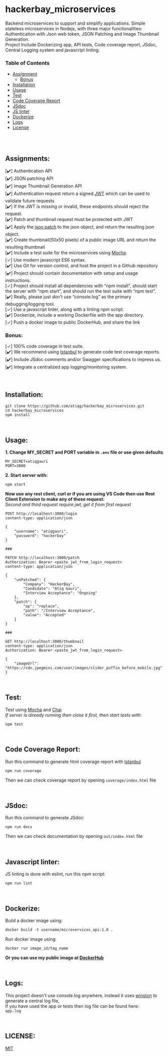 # hackerbay_microservices
Backend microservices to support and simplify applications. Simple stateless microservices in Nodejs, with three major functionalities: Authentication with Json web token, JSON Patching and Image Thumbnail Generation.      
Project Include Dockerizing app, API tests, Code coverage report, JSdoc, Central Logging system and javascript linting.
</br>

<!-- TABLE OF CONTENTS -->
### Table of Contents
* [Assignment](#assignments)
  * [Bonus](#bonus)
* [Installation](#installation)
* [Usage](#usage)
* [Test](#test)
* [Code Coverage Report](#coverage)
* [JSdoc](#jsdoc)
* [JS linter](#lint)
* [Dockerize](#docker)
* [Logs](#logs)
* [License](#license)
</br>
</br> 


## Assignments: <i id="assignments"></i>

[✔️] Authentication API       
[✔️] JSON patching API        
[✔️] Image Thumbnail Generation API           
[✔️] Authentication request return a signed  [JWT]( https://jwt.io/) which can be used to validate future requests      
[✔️] If the JWT is missing or invalid, these endpoints should reject the request.      
[✔️] Patch and thumbnail request must be protected with JWT           
[✔️] Apply the [json patch](http://jsonpatch.com/) to the json object, and return the resulting json object.     
[✔️] Create thumbnail(50x50 pixels) of a public image URL and return the resulting thumbnail       
[✔️] Include a test suite for the microservices using [Mocha](https://mochajs.org/).    
[✓] Use modern javascript ES6 syntax.       
[✔️] Use Git for version control, and host the project in a Github repository       
[✔️] Project should contain documentation with setup and usage instructions.        
[✓] Project should install all dependencies with “npm install”, should start the server with “npm start”, and should run the test suite with “npm test”.             
[✔️] Really, please just don’t use “console.log” as the primary debugging/logging tool.      
[✓] Use a javascript linter, along with a linting npm script.       
[✔️] Dockerize, include a working Dockerfile with the app directory.        
[✓] Push a docker image to public DockerHub, and share the link     

### Bonus: <i id="bonus"></i>
[✓] 100% code coverage in test suite.       
[✔️] We recommend using [Istanbul](https://github.com/gotwarlost/istanbul) to generate code test coverage reports.      
[✔️] Include JSdoc comments and/or Swagger specifications to impress us.        
[✔️] Integrate a centralized app logging/monitoring system.      

</br>

## Installation: <i id="installation"></i> 
```
git clone https://github.com/atiqg/hackerbay_microservices.git
cd hackerbay_microservices
npm install
```
</br>

## Usage: <i id="usage"></i> 
<b>1. Change MY_SECRET and PORT variable in `.env` file or use given defaults</b>
```
MY_SECRET=atiqgauri
PORT=3000
```

<b>2. Start server with:</b>
```
npm start
```
<b>Now use any rest client, curl or if you are using VS Code then use Rest Client Extension to make any of these request:</br></b>
<i>Second and third request require jwt, get it from first request</i>
```
POST http://localhost:3000/login
content-type: application/json

{
    "username": "atiqgauri",
    "password": "hackerbay"
}

###

PATCH http://localhost:3000/patch
Authorization: Bearer <paste_jwt_from_login_request>
content-type: application/json

{ 
    "unPatched": {
        "Company": "HackerBay",
        "Candidate": "Atiq Gauri",
        "Interview Acceptance": "Ongoing"
    }, 
    "patch": {
        "op": "replace",
        "path": "/Interview Acceptance",
        "value": "Accepted"
    }
}

###

GET http://localhost:3000/thumbnail
content-type: application/json
Authorization: Bearer <paste_jwt_from_login_request>

{
    "imageUrl": "https://cdn.jpegmini.com/user/images/slider_puffin_before_mobile.jpg"
}
```

</br>

## Test: <i id="test"></i> 
Test using [Mocha](https://mochajs.org/) and [Chai](https://www.chaijs.com/)           
<i>If server is already running then close it first, then start tests with: </i>
```
npm test
```

</br>

## Code Coverage Report: <i id="coverage"></i> 
Run this command to generate html coverage report with [Istanbul](https://github.com/gotwarlost/istanbul)        
```
npm run coverage
```
Then we can check coverage report by opening `coverage/index.html` file      

</br>

## JSdoc: <i id="jsdoc"></i> 
Run this command to generate JSdoc:
```
npm run docs
```
Then we can check documentation by opening `out/index.html` file        

</br>

## Javascript linter: <i id="lint"></i>
JS linting is done with eslint, run this npm script:
```
npm run lint
```

</br>

## Dockerize: <i id="docker"></i>
Build a docker image using: 
```
docker build -t username/microservices_api:1.0 .
```
Run docker image using:     
```
docker run image_id/tag_name
```

<b>Or you can use my public image at [DockerHub](https://github.com/atiqg/hackerbay_microservices)</b>

</br>

## Logs: <i id="logs"></i>
This project doesn't use console.log anywhere, instead it uses [winston](https://www.npmjs.com/package/winston) to generate a central log file,       
If you have used the app or tests then log file can be found here:           
`app.log`

</br>

## LICENSE: <i id="license"></i>
[MIT](https://github.com/atiqg/hackerbay_microservices)